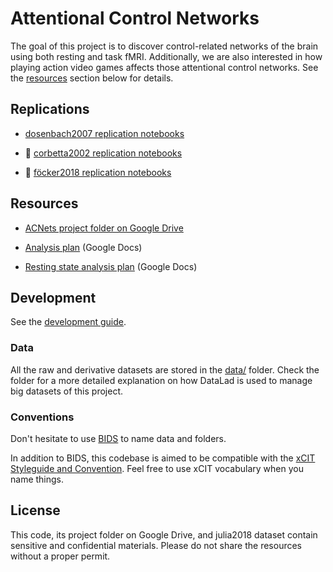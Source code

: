 # Attentional Control Networks

The goal of this project is to discover control-related networks of the brain using both resting and task fMRI. Additionally, we are also interested in how playing action video games affects those attentional control networks. See the [resources](#Resources) section below for details.

## Replications

- [dosenbach2007 replication notebooks](notebooks/dosenbach2007/)

- :construction: [corbetta2002 replication notebooks](notebookks/corbetta)

- :construction: [föcker2018 replication notebooks](notebooks/foecker2018)


## Resources

- [ACNets project folder on Google Drive](https://drive.google.com/drive/folders/1azOq3-tWNipn3vOrgbFzos4cJHOeBZKO?usp=sharing)

- [Analysis plan](https://docs.google.com/document/d/17bTvlyH8pX1pIjn28PLyDpQGEmSQ2wki0fiB5TeDuaE/edit?usp=sharing) (Google Docs)

- [Resting state analysis plan](https://docs.google.com/document/d/1gM5IVyKHw9-r9RDRjl158D-yEBbwWnYk1FNUBx_bVic/edit?usp=sharing) (Google Docs)


## Development

See the [development guide](docs/development.md).

### Data

All the raw and derivative datasets are stored in the [data/](data/) folder. Check the folder for a more detailed explanation on how DataLad is used to manage big datasets of this project.

### Conventions

Don't hesitate to use [BIDS](https://bids-specification.readthedocs.io/en/stable/) to name data and folders.

In addition to BIDS, this codebase is aimed to be compatible with the [xCIT Styleguide and Convention](https://). Feel free to use xCIT vocabulary when you name things.

## License

This code, its project folder on Google Drive, and julia2018 dataset contain sensitive and confidential materials. Please do not share the resources without a proper permit.
